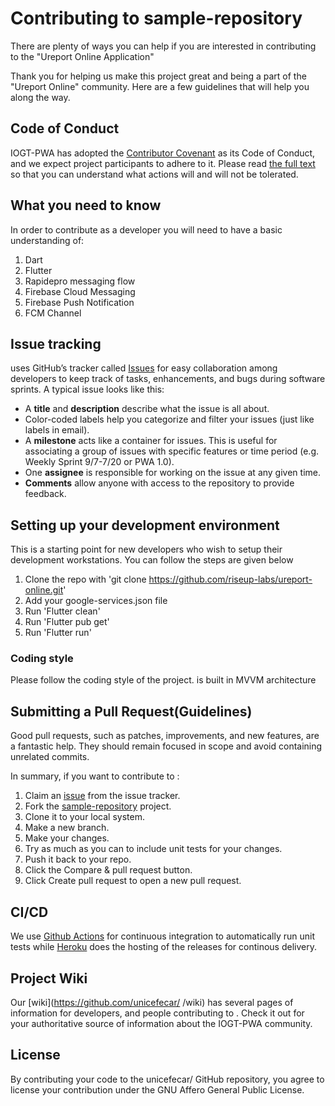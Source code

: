 # Contributing to sample-repository


There are plenty of ways you can help if you are interested in contributing to the "Ureport Online Application"  

Thank you for helping us make this project great and being a part of the "Ureport Online" community. Here are a few guidelines that will help you along the way.

## Code of Conduct

IOGT-PWA has adopted the [Contributor Covenant](https://www.contributor-covenant.org/) as its Code of Conduct, and we expect project participants to adhere to it.
Please read [the full text](/CODE_OF_CONDUCT.md) so that you can understand what actions will and will not be tolerated.

## What you need to know

In order to contribute as a developer you will need to have a basic understanding of:

1. Dart
2. Flutter
3. Rapidepro messaging flow
4. Firebase Cloud Messaging
5. Firebase Push Notification
6. FCM Channel

## Issue tracking

<ureport-online> uses GitHub’s tracker called [Issues](https://github.com/unicefecar/<sample-repository>/issues) for easy collaboration among developers to keep track of tasks, enhancements, and bugs during software sprints. A typical issue looks like this:
* A **title** and **description** describe what the issue is all about.
* Color-coded labels help you categorize and filter your issues (just like labels in email).
* A **milestone** acts like a container for issues. This is useful for associating a group of issues with specific features or time period (e.g. Weekly Sprint 9/7-7/20 or PWA 1.0). 
* One **assignee** is responsible for working on the issue at any given time.
* **Comments** allow anyone with access to the repository to provide feedback.

## Setting up your development environment
This is a starting point for new developers who wish to setup their development workstations. You can follow the steps are given below

1. Clone the repo with 'git clone https://github.com/riseup-labs/ureport-online.git'
2. Add your google-services.json file
3. Run 'Flutter clean'
4. Run 'Flutter pub get'
5. Run 'Flutter run'

### Coding style

Please follow the coding style of the project.
<ureport-online> is built in MVVM architecture

## Submitting a Pull Request(Guidelines)

Good pull requests, such as patches, improvements, and new features, are a fantastic help. They should remain focused in scope and avoid containing unrelated commits.

In summary, if you want to contribute to :
1. Claim an [issue](https://github.com/unicefecar/sample-repository/issues) from the issue tracker.
2. Fork the [sample-repository](https://https://github.com/unicefecar/sample-repository) project.
3. Clone it to your local system.
4. Make a new branch.
5. Make your changes.
6. Try as much as you can to include unit tests for your changes. 
7. Push it back to your repo.
8. Click the Compare & pull request button.
9. Click Create pull request to open a new pull request.



## CI/CD
We use [Github Actions](https://github.com/features/actions) for continuous integration to automatically run unit tests while [Heroku](https://www.heroku.com/) does the hosting of the releases for continous delivery.

## Project Wiki
Our [wiki](https://github.com/unicefecar/<ureport-online> /wiki) has several pages of information for developers, and people contributing to <ureport-online>. Check it out for your authoritative source of information about the IOGT-PWA community.

## License

By contributing your code to the unicefecar/<ureport-online> GitHub repository, you agree to license your contribution under the GNU Affero General Public License.


